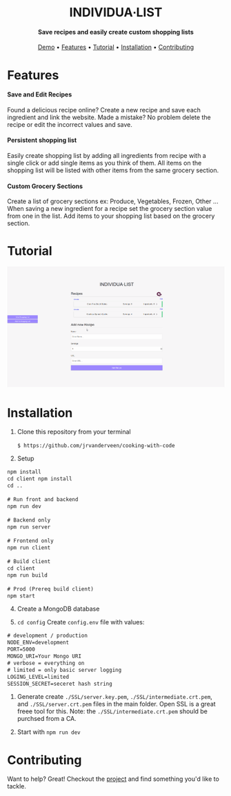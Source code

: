 <br/>
<h1 align="center" >
	  INDIVIDUA&#8729;LIST
</h1>
<h4 align="center">Save recipes and easily create custom shopping lists</h4>

<p align="center">
  <a href="https://myindividualist.com/">Demo</a> •
  <a href="#features">Features</a> •
  <a href="#tutorial">Tutorial</a> • 
  <a href="#installation">Installation</a> •
  <a href="#contributing">Contributing</a>

</p>

# Features

#### Save and Edit Recipes

Found a delicious recipe online? Create a new recipe and save each ingredient and link the website. Made a mistake? No problem delete the recipe or edit the incorrect values and save.

#### Persistent shopping list

Easily create shopping list by adding all ingredients from recipe with a single click or add single items as you think of them. All items on the shopping list will be listed with other items from the same grocery section.

#### Custom Grocery Sections

Create a list of grocery sections ex: Produce, Vegetables, Frozen, Other ... When saving a new ingredient for a recipe set the grocery section value from one in the list. Add items to your shopping list based on the grocery section.

# Tutorial

![Demo Gif](demo/test.gif)

# Installation

1. Clone this repository from your terminal

    `$ https://github.com/jrvanderveen/cooking-with-code`

2. Setup

```
npm install
cd client npm install
cd ..

# Run front and backend
npm run dev

# Backend only
npm run server

# Frontend only
npm run client

# Build client
cd client
npm run build

# Prod (Prereq build client)
npm start
```

4. Create a MongoDB database

5. `cd config` Create `config.env` file with values:

```
# development / production
NODE_ENV=development
PORT=5000
MONGO_URI=Your Mongo URI
# verbose = everything on
# limited = only basic server logging
LOGING_LEVEL=limited
SESSION_SECRET=seceret hash string
```

1. Generate create `./SSL/server.key.pem`, `./SSL/intermediate.crt.pem`, and `./SSL/server.crt.pem` files in the main folder. Open SSL is a great freee tool for this. Note: the `./SSL/intermediate.crt.pem` should be purchsed from a CA.

2. Start with `npm run dev`

# Contributing

Want to help? Great! Checkout the [project](https://github.com/jrvanderveen/cooking-with-code/projects/1) and find something you'd like to tackle.
